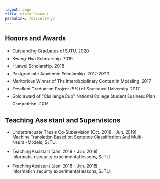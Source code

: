 ```yaml
---
layout: page
title: Miscellaneous
permalink: /miscellany/
---
```



<h2><a name="awards"></a>Honors and Awards</h2>
<ul>
    <li style="line-height:25px">Outstanding Graduates of SJTU. 2020</li>
    <li style="line-height:25px">Kwang-Hua Scholarship. 2019</li>
    <li style="line-height:25px">Huawei Scholarship. 2018</li>
    <li style="line-height:25px">Postgraduate Academic Scholarship. 2017-2020</li>
    <li style="line-height:25px">Meritorious Winner of The Interdisciplinary Contest in Modeling. 2017</li>
    <li style="line-height:25px">Excellent Graduation Project (5%) of Southeast University. 2017</li>
    <li style="line-height:25px">Gold award of "Challenge Cup" National College Student Business Plan Competition. 2016</li>

</ul>


<h2><a name="teach"></a>Teaching Assistant and Supervisions</h2>
<ul>
    <li><p>
        Undergraduate Thesis Co-Supervision (Oct. 2018 - Jun. 2019)<br>
        Machine Translation Based on Sentence Classification And Multi-Neural-Models, SJTU.<br> 
    </p></li>
    <li><p>
        Teaching Assistant (Jan. 2019 - Jun. 2019)<br>
        Information security experimental lessons, SJTU.<br>
    </p></li>
    <li><p>
        Teaching Assistant (Jan. 2018 - Jun. 2018)<br>
        Information security experimental lessons, SJTU.<br>
    </p></li>

</ul>